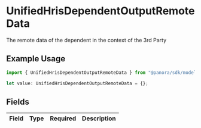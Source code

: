 # UnifiedHrisDependentOutputRemoteData

The remote data of the dependent in the context of the 3rd Party

## Example Usage

```typescript
import { UnifiedHrisDependentOutputRemoteData } from "@panora/sdk/models/components";

let value: UnifiedHrisDependentOutputRemoteData = {};
```

## Fields

| Field       | Type        | Required    | Description |
| ----------- | ----------- | ----------- | ----------- |